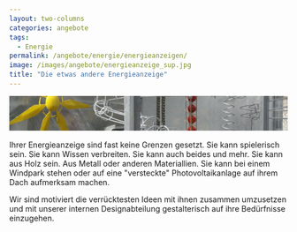 ```yaml
---
layout: two-columns
categories: angebote
tags:
  - Energie
permalink: /angebote/energie/energieanzeigen/
image: /images/angebote/energieanzeige_sup.jpg
title: "Die etwas andere Energieanzeige"
---
```

<div class="angebot-top-wide"><img title="Energieanzeigen" src="/images/angebote/energieanzeige.jpg"></div>

Ihrer Energieanzeige sind fast keine Grenzen gesetzt. Sie kann spielerisch sein. Sie kann Wissen verbreiten. Sie kann auch beides und mehr. Sie kann aus Holz sein. Aus Metall oder anderen Materiallien. Sie kann bei einem Windpark stehen oder auf eine "versteckte" Photovoltaikanlage auf ihrem Dach aufmerksam machen.

Wir sind motiviert die verrücktesten Ideen mit ihnen zusammen umzusetzen und mit unserer internen Designabteilung gestalterisch auf ihre Bedürfnisse einzugehen.
